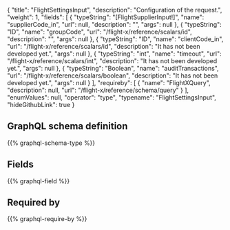 {
  "title": "FlightSettingsInput",
  "description": "Configuration of the request.",
  "weight": 1,
  "fields": [
    {
      "typeString": "[FlightSupplierInput!]",
      "name": "supplierCode_in",
      "url": null,
      "description": "",
      "args": null
    },
    {
      "typeString": "ID",
      "name": "groupCode",
      "url": "/flight-x/reference/scalars/id",
      "description": "",
      "args": null
    },
    {
      "typeString": "ID",
      "name": "clientCode_in",
      "url": "/flight-x/reference/scalars/id",
      "description": "It has not been developed yet.",
      "args": null
    },
    {
      "typeString": "int",
      "name": "timeout",
      "url": "/flight-x/reference/scalars/int",
      "description": "It has not been developed yet.",
      "args": null
    },
    {
      "typeString": "Boolean",
      "name": "auditTransactions",
      "url": "/flight-x/reference/scalars/boolean",
      "description": "It has not been developed yet.",
      "args": null
    }
  ],
  "requireby": [
    {
      "name": "FlightXQuery",
      "description": null,
      "url": "/flight-x/reference/schema/query"
    }
  ],
  "enumValues": null,
  "operator": "type",
  "typename": "FlightSettingsInput",
  "hideGithubLink": true
}
## GraphQL schema definition

{{% graphql-schema-type %}}

## Fields

{{% graphql-field %}}

## Required by

{{% graphql-require-by %}}
